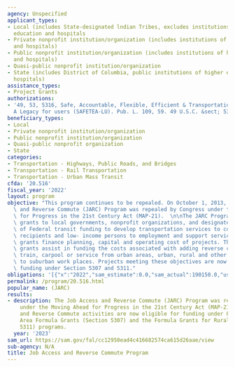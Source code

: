 ```yaml
---
agency: Unspecified
applicant_types:
- Local (includes State-designated lndian Tribes, excludes institutions of higher
  education and hospitals
- Private nonprofit institution/organization (includes institutions of higher education
  and hospitals)
- Public nonprofit institution/organization (includes institutions of higher education
  and hospitals)
- Quasi-public nonprofit institution/organization
- State (includes District of Columbia, public institutions of higher education and
  hospitals)
assistance_types:
- Project Grants
authorizations:
- '49, 53, 5316, Safe, Accountable, Flexible, Efficient & Transportation Equity Act:
  A Legacy for users (SAFETEA-LU). Pub. L. 109, 59. 49 U.S.C. &sect; 5317,5307, 5311.'
beneficiary_types:
- Local
- Private nonprofit institution/organization
- Public nonprofit institution/organization
- Quasi-public nonprofit organization
- State
categories:
- Transportation - Highways, Public Roads, and Bridges
- Transportation - Rail Transportation
- Transportation - Urban Mass Transit
cfda: '20.516'
fiscal_year: '2022'
layout: program
objective: "This program continues to be repealed. On October 1, 2013, the Job Access\
  \ and Reverse Commute (JARC) Program was repealed by Congress under the Moving Ahead\
  \ for Progress in the 21st Century Act (MAP-21).  \n\nThe JARC Program provided\
  \ grants to local governments, nonprofit organizations, and designated recipients\
  \ of Federal transit funding to develop transportation services to connect welfare\
  \ recipients and low- income persons to employment and support services. Job Access\
  \ grants finance planning, capital and operating cost of projects. The Reverse Commute\
  \ grants assist in funding the costs associated with adding reverse commute bus,\
  \ train, carpool or service from urban areas, urban, rural and other suburban locations\
  \ to suburban work places. Projects meeting these objectives are now eligible for\
  \ funding under Section 5307 and 5311."
obligations: '[{"x":"2022","sam_estimate":0.0,"sam_actual":190150.0,"usa_spending_actual":-480288.0},{"x":"2023","sam_estimate":0.0,"sam_actual":0.0,"usa_spending_actual":-1076957.0},{"x":"2024","sam_estimate":0.0,"sam_actual":0.0,"usa_spending_actual":0.0}]'
permalink: /program/20.516.html
popular_name: (JARC)
results:
- description: The Job Access and Reverse Commute (JARC) Program was repealed by Congress
    under the Moving Ahead for Progress in the 21st Century Act (MAP-21). Job Access
    and Reverse Commute activities are now eligible for funding under FTA's Urbanized
    Area Formula Grants (Section 5307) and the Formula Grants for Rural Areas (Section
    5311) programs.
  year: '2023'
sam_url: https://sam.gov/fal/cc12950ead4c416682574ca615d26aae/view
sub-agency: N/A
title: Job Access and Reverse Commute Program
---
```

